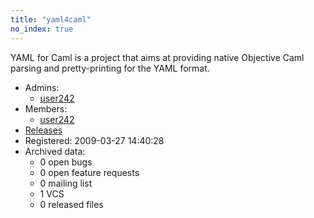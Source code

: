 ```yaml
---
title: "yaml4caml"
no_index: true
---
```


YAML for Caml is a project that aims at providing native Objective Caml parsing and pretty-printing for the YAML format.


* Admins:
  * [user242](/users/user242)
* Members:
  * [user242](/users/user242)
* [Releases](https://download.ocamlcore.org/yaml4caml)
* Registered: 2009-03-27 14:40:28
* Archived data:
  * 0 open bugs
  * 0 open feature requests
  * 0 mailing list
  * 1 VCS
  * 0 released files
